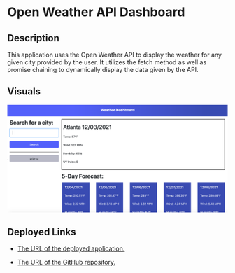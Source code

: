 # Open Weather API Dashboard

## Description
This application uses the Open Weather API to display
the weather for any given city provided by the user.
It utilizes the fetch method as well as promise chaining
to dynamically display the data given by the API.

## Visuals
![Open Weather API Dashboard Thumbnail](/assets/images/weather-api-thumbnail.png)

## Deployed Links

* [The URL of the deployed application.](https://simone188535.github.io/Personal-Work-Day-Scheduler/)

* [The URL of the GitHub repository.](https://github.com/simone188535/Open-Weather-API-Dashboard)